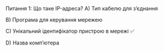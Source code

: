 Питання 1: Що таке IP-адреса?
A) Тип кабелю для з’єднання

B) Програма для керування мережею

C) Унікальний ідентифікатор пристрою в мережі ✅

D) Назва комп’ютера

